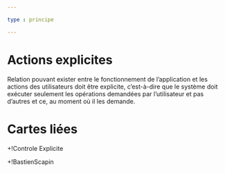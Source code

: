 ```yaml
---

type : principe

---
```


# Actions explicites

Relation pouvant exister entre le fonctionnement de l’application et les actions des utilisateurs doit être explicite, c’est-à-dire que le système doit exécuter seulement les opérations demandées par l’utilisateur et pas d’autres et ce, au moment où il les demande.


# Cartes liées

+!Controle Explicite

+!BastienScapin
